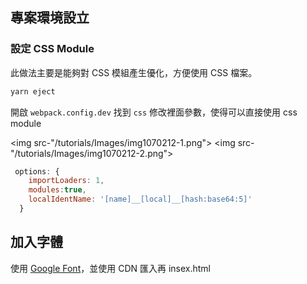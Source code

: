 ## 專案環境設立

### 設定 CSS Module
此做法主要是能夠對 CSS 模組產生優化，方便使用 CSS 檔案。

```bash
yarn eject
```


開啟 `webpack.config.dev` 找到 `css` 修改裡面參數，使得可以直接使用 css module

<img src-"/tutorials/Images/img1070212-1.png">
<img src-"/tutorials/Images/img1070212-2.png">


```js
 options: {
    importLoaders: 1,
    modules:true,
    localIdentName: '[name]__[local]__[hash:base64:5]'
  }
```

## 加入字體
使用 [Google Font](https://fonts.google.com/?selection.family=Open+Sans:400,700)，並使用 CDN 匯入再 insex.html
